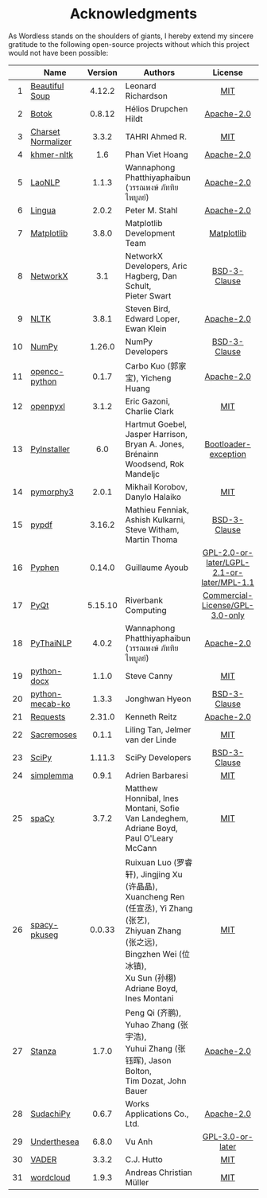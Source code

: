<!--
# Wordless: Acknowledgments - English
# Copyright (C) 2018-2024  Ye Lei (叶磊)
#
# This program is free software: you can redistribute it and/or modify
# it under the terms of the GNU General Public License as published by
# the Free Software Foundation, either version 3 of the License, or
# (at your option) any later version.
#
# This program is distributed in the hope that it will be useful,
# but WITHOUT ANY WARRANTY; without even the implied warranty of
# MERCHANTABILITY or FITNESS FOR A PARTICULAR PURPOSE.  See the
# GNU General Public License for more details.
#
# You should have received a copy of the GNU General Public License
# along with this program.  If not, see <http://www.gnu.org/licenses/>.
-->

<div align="center"><h1>Acknowledgments</h1></div>

As Wordless stands on the shoulders of giants, I hereby extend my sincere gratitude to the following open-source projects without which this project would not have been possible:

&nbsp;|Name|Version|Authors|License
-----:|----|:-----:|-------|:-----:
1|[Beautiful Soup](https://www.crummy.com/software/BeautifulSoup/)|4.12.2|Leonard Richardson|[MIT](https://git.launchpad.net/beautifulsoup/tree/LICENSE)
2|[Botok](https://github.com/OpenPecha/Botok)|0.8.12|Hélios Drupchen Hildt|[Apache-2.0](https://github.com/OpenPecha/Botok/blob/master/LICENSE)
3|[Charset Normalizer](https://github.com/Ousret/charset_normalizer)|3.3.2|TAHRI Ahmed R.|[MIT](https://github.com/Ousret/charset_normalizer/blob/master/LICENSE)
4|[khmer-nltk](https://github.com/VietHoang1512/khmer-nltk)|1.6|Phan Viet Hoang|[Apache-2.0](https://github.com/VietHoang1512/khmer-nltk/blob/main/LICENSE)
5|[LaoNLP](https://github.com/wannaphong/LaoNLP)|1.1.3|Wannaphong Phatthiyaphaibun (วรรณพงษ์ ภัททิยไพบูลย์)|[Apache-2.0](https://github.com/wannaphong/LaoNLP/blob/master/LICENSE)
6|[Lingua](https://github.com/pemistahl/lingua-py)|2.0.2|Peter M. Stahl|[Apache-2.0](https://github.com/pemistahl/lingua-py/blob/main/LICENSE.txt)
7|[Matplotlib](https://matplotlib.org/)|3.8.0|Matplotlib Development Team|[Matplotlib](https://matplotlib.org/stable/users/project/license.html)
8|[NetworkX](https://networkx.org/)|3.1|NetworkX Developers, Aric Hagberg, Dan Schult,<br>Pieter Swart|[BSD-3-Clause](https://github.com/networkx/networkx/blob/main/LICENSE.txt)
9|[NLTK](https://www.nltk.org/)|3.8.1|Steven Bird, Edward Loper, Ewan Klein|[Apache-2.0](https://github.com/nltk/nltk/blob/develop/LICENSE.txt)
10|[NumPy](https://www.numpy.org/)|1.26.0|NumPy Developers|[BSD-3-Clause](https://github.com/numpy/numpy/blob/main/LICENSE.txt)
11|[opencc-python](https://github.com/yichen0831/opencc-python)|0.1.7|Carbo Kuo (郭家宝), Yicheng Huang|[Apache-2.0](https://github.com/yichen0831/opencc-python/blob/master/LICENSE.txt)
12|[openpyxl](https://foss.heptapod.net/openpyxl/openpyxl)|3.1.2|Eric Gazoni, Charlie Clark|[MIT](https://foss.heptapod.net/openpyxl/openpyxl/-/blob/branch/3.1/LICENCE.rst)
13|[PyInstaller](http://www.pyinstaller.org/)|6.0|Hartmut Goebel, Jasper Harrison, Bryan A. Jones,<br>Brénainn Woodsend, Rok Mandeljc|[Bootloader-exception](https://github.com/pyinstaller/pyinstaller/blob/develop/COPYING.txt)
14|[pymorphy3](https://github.com/no-plagiarism/pymorphy3)|2.0.1|Mikhail Korobov, Danylo Halaiko|[MIT](https://github.com/no-plagiarism/pymorphy3/blob/master/LICENSE.txt)
15|[pypdf](https://github.com/py-pdf/pypdf)|3.16.2|Mathieu Fenniak, Ashish Kulkarni, Steve Witham, Martin Thoma|[BSD-3-Clause](https://github.com/py-pdf/pypdf/blob/main/LICENSE)
16|[Pyphen](https://pyphen.org/)|0.14.0|Guillaume Ayoub|[GPL-2.0-or-later/LGPL-2.1-or-later/MPL-1.1](https://github.com/Kozea/Pyphen/blob/master/LICENSE)
17|[PyQt](https://riverbankcomputing.com/software/pyqt/)|5.15.10|Riverbank Computing|[Commercial-License/GPL-3.0-only](https://www.riverbankcomputing.com/static/Docs/PyQt5/introduction.html#license)
18|[PyThaiNLP](https://github.com/PyThaiNLP/pythainlp)|4.0.2|Wannaphong Phatthiyaphaibun (วรรณพงษ์ ภัททิยไพบูลย์)|[Apache-2.0](https://github.com/PyThaiNLP/pythainlp/blob/dev/LICENSE)
19|[python-docx](https://github.com/python-openxml/python-docx)|1.1.0|Steve Canny|[MIT](https://github.com/python-openxml/python-docx/blob/master/LICENSE)
20|[python-mecab-ko](https://github.com/jonghwanhyeon/python-mecab-ko)|1.3.3|Jonghwan Hyeon|[BSD-3-Clause](https://github.com/jonghwanhyeon/python-mecab-ko/blob/main/LICENSE)
21|[Requests](https://github.com/psf/requests)|2.31.0|Kenneth Reitz|[Apache-2.0](https://github.com/psf/requests/blob/main/LICENSE)
22|[Sacremoses](https://github.com/hplt-project/sacremoses)|0.1.1|Liling Tan, Jelmer van der Linde|[MIT](https://github.com/hplt-project/sacremoses/blob/master/LICENSE)
23|[SciPy](https://scipy.org/scipylib/)|1.11.3|SciPy Developers|[BSD-3-Clause](https://github.com/scipy/scipy/blob/main/LICENSE.txt)
24|[simplemma](https://github.com/adbar/simplemma)|0.9.1|Adrien Barbaresi|[MIT](https://github.com/adbar/simplemma/blob/main/LICENSE)
25|[spaCy](https://spacy.io/)|3.7.2|Matthew Honnibal, Ines Montani, Sofie Van Landeghem,<br>Adriane Boyd, Paul O'Leary McCann|[MIT](https://github.com/explosion/spaCy/blob/master/LICENSE)
26|[spacy-pkuseg](https://github.com/explosion/spacy-pkuseg)|0.0.33|Ruixuan Luo (罗睿轩), Jingjing Xu (许晶晶),<br>Xuancheng Ren (任宣丞), Yi Zhang (张艺),<br>Zhiyuan Zhang (张之远), Bingzhen Wei (位冰镇),<br>Xu Sun (孙栩)<br>Adriane Boyd, Ines Montani|[MIT](https://github.com/explosion/spacy-pkuseg/blob/master/LICENSE)
27|[Stanza](https://github.com/stanfordnlp/stanza)|1.7.0|Peng Qi (齐鹏), Yuhao Zhang (张宇浩),<br>Yuhui Zhang (张钰晖), Jason Bolton,<br>Tim Dozat, John Bauer|[Apache-2.0](https://github.com/stanfordnlp/stanza/blob/main/LICENSE)
28|[SudachiPy](https://github.com/WorksApplications/sudachi.rs)|0.6.7|Works Applications Co., Ltd.|[Apache-2.0](https://github.com/WorksApplications/sudachi.rs/blob/develop/LICENSE)
29|[Underthesea](https://undertheseanlp.com/)|6.8.0|Vu Anh|[GPL-3.0-or-later](https://github.com/undertheseanlp/underthesea/blob/main/LICENSE)
30|[VADER](https://github.com/cjhutto/vaderSentiment)|3.3.2|C.J. Hutto|[MIT](https://github.com/cjhutto/vaderSentiment/blob/master/LICENSE.txt)
31|[wordcloud](https://github.com/amueller/word_cloud)|1.9.3|Andreas Christian Müller|[MIT](https://github.com/amueller/word_cloud/blob/main/LICENSE)
